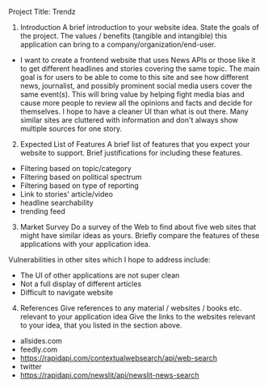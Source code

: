 Project Title: Trendz
1. Introduction
A brief introduction to your website idea. State the goals of the project.
The values / benefits (tangible and intangible) this application can bring to a company/organization/end-user.

- I want to create a frontend website that uses News APIs or those like it to get different headlines and stories covering the same topic. The main goal is for users to be able to come to this site and see how different news, journalist, and possibly prominent social media users cover the same event(s). This will bring value by helping fight media bias and cause more people to review all the opinions and facts and decide for themselves. I hope to have a cleaner UI than what is out there. Many similar sites are cluttered with information and don't always show multiple sources for one story.

2. Expected List of Features
A brief list of features that you expect your website to support.
Brief justifications for including these features.

- Filtering based on topic/category
- Filtering based on political spectrum
- Filtering based on type of reporting
- Link to stories' article/video
- headline searchability
- trending feed

3. Market Survey
Do a survey of the Web to find about five web sites that might have similar ideas as yours.
Briefly compare the features of these applications with your application idea.

Vulnerabilities in other sites which I hope to address include:
- The UI of other applications are not super clean
- Not a full display of different articles
- Difficult to navigate website

4. References
Give references to any material / websites / books etc. relevant to your application idea
Give the links to the websites relevant to your idea, that you listed in the section above.

- allsides.com
- feedly.com
- https://rapidapi.com/contextualwebsearch/api/web-search
- twitter
- https://rapidapi.com/newslit/api/newslit-news-search
